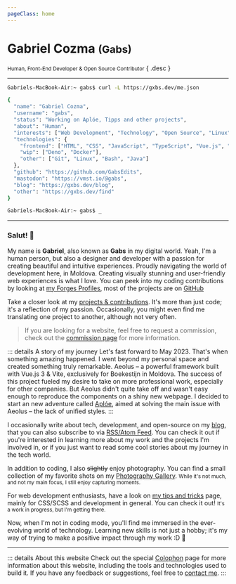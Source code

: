 ```yaml
---
pageClass: home
---
```


# Gabriel Cozma <small>(Gabs)</small>

<small>Human, Front-End Developer & Open Source Contributor</small> { .desc }

---

<Crt>

```bash
Gabriels-MacBook-Air:~ gabs$ curl -L https://gxbs.dev/me.json

{
  "name": "Gabriel Cozma",
  "username": "gabs",
  "status": "Working on Aplóe, Tipps and other projects",
  "about": "Human",
  "interests": ["Web Development", "Technology", "Open Source", "Linux", "History"],
  "technologies": {
    "frontend": ["HTML", "CSS", "JavaScript", "TypeScript", "Vue.js", "Nuxt.js", "Vite", "React", "Next.js", "Tailwind CSS", "Sass", "Node.js"],
    "wip": ["Deno", "Docker"],
    "other": ["Git", "Linux", "Bash", "Java"]
  },
  "github": "https://github.com/GabsEdits",
  "mastodon": "https://vmst.io/@gabs",
  "blog": "https://gxbs.dev/blog",
  "other": "https://gxbs.dev/find"
}

Gabriels-MacBook-Air:~ gabs$ _
```

</Crt>

---

### Salut! <span class="wave">👋</span>

My name is **Gabriel**, also known as **Gabs** in my digital world. Yeah, I'm a human person, but also a designer and developer with a passion for creating beautiful and intuitive experiences. Proudly navigating the world of development here, in <span class="🇲🇩">Moldova</span>. Creating visually stunning and user-friendly web experiences is what I love. You can peek into my coding contributions by looking at [my Forges Profiles](/find#contributions), most of the projects are on [GitHub](https://github.com/GabsEdits)

Take a closer look at my [projects & contributions](/projects). It's more than just code; it's a reflection of my passion. Occasionally, you might even find me translating one project to another, although not very often.

<!-- I'm also an [team member](https://vanillaos.org/team) of [Vanilla OS](https://vanillaos.org/), a Linux distribution based on Debian, with a focus on simplicity, cleanliness, freedom, and an obstruction-free experience. My role is "Frontend Developer", and I'm responsible for contributing to the web infrastructure of the project (website, web tools, etc.). -->

> If you are looking for a website, feel free to request a commission, check out the [commission page](/commissions) for more information.

::: details A story of my journey
Let's fast forward to May 2023. That's when something amazing happened. I went beyond my personal space and created something truly remarkable. Aeolus – a powerful framework built with Vue.js 3 & Vite, exclusively for Boekestijn in Moldova. The success of this project fueled my desire to take on more professional work, especially for other companies. But Aeolus didn't quite take off and wasn't easy enough to reproduce the components on a shiny new webpage. I decided to start an new adventure called [Aplóe](https://aploe.gxbs.dev), aimed at solving the main issue with Aeolus – the lack of unified styles.
:::

I occasionally write about tech, development, and open-source on my [blog](/blog/), that you can also subscribe to via [RSS/Atom Feed](/atom.xml). You can check it out if you're interested in learning more about my work and the projects I'm involved in, or if you just want to read some cool stories about my journey in the tech world.

In addition to coding, I also ~~slightly~~ enjoy photography. You can find a small collection of my favorite shots on my [Photography Gallery](https://photo.gxbs.dev). <small>While it's not much, and not my main focus, I still enjoy capturing moments.</small>

For web development enthusiasts, have a look on [my tips and tricks](https://tips.gxbs.dev) page, mainly for CSS/SCSS and development in general. You can check it out! <small>It's a work in progress, but I'm getting there.</small>

Now, when I'm not in coding mode, you'll find me immersed in the ever-evolving world of technology. Learning new skills is not just a hobby; it's my way of trying to make a positive impact through my work \:D :rocket:

---

::: details About this website
Check out the special [Colophon](/colophon) page for more information about this website, including the tools and technologies used to build it. If you have any feedback or suggestions, feel free to [contact me](/find).
:::

<script setup>
import Crt from './.vitepress/theme/Crt.vue';
</script>

